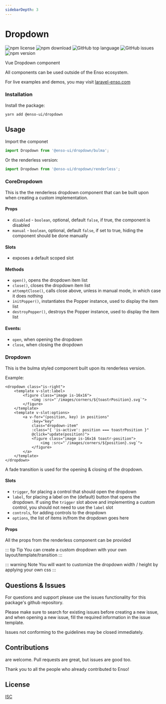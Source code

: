 ```yaml
---
sidebarDepth: 3
---
```


# Dropdown

![npm license](https://img.shields.io/npm/l/@enso-ui/dropdown.svg) 
![npm download](https://img.shields.io/npm/dm/@enso-ui/dropdown.svg) 
![GitHub top language](https://img.shields.io/github/languages/top/enso-ui/dropdown.svg) 
![GitHub issues](https://img.shields.io/github/issues/enso-ui/dropdown.svg) 
![npm version](https://img.shields.io/npm/v/@enso-ui/dropdown.svg) 

Vue Dropdown component

All components can be used outside of the Enso ecosystem.

For live examples and demos, you may visit [laravel-enso.com](https://www.laravel-enso.com)

### Installation

Install the package:
```
yarn add @enso-ui/dropdown
```

## Usage

Import the componet
```js
import Dropdown from '@enso-ui/dropdown/bulma';
```

Or the renderless version:
```js
import Dropdown from '@enso-ui/dropdown/renderless';
```

### CoreDropdown

This is the the renderless dropdown component that can be built upon when creating a custom implementation.

#### Props
- `disabled` - `boolean`, optional, default `false`, if true, the component is disabled
- `manual` - `boolean`, optional, default `false`, if set to true, hiding the component should be done manually

#### Slots
- exposes a default scoped slot
 
#### Methods
- `open()`, opens the dropdown item list
- `close()`, closes the dropdown item list
- `attemptClose()`, calls close above, unless in manual mode, in which case it does nothing
- `initPopper()`, instantiates the Popper instance, used to display the item list 
- `destroyPopper()`, destroys the Popper instance, used to display the item list 

#### Events:
- `open`, when opening the dropdown
- `close`, when closing the dropdown

### Dropdown

This is the bulma styled component built upon its renderless version.

Example:
```vue
<dropdown class="is-right">
    <template v-slot:label>
        <figure class="image is-16x16">
            <img :src="`/images/corners/${toastrPosition}.svg`">
        </figure>
    </template>
    <template v-slot:options>
        <a v-for="(position, key) in positions"
            :key="key"
            class="dropdown-item"
            :class="{ 'is-active': position === toastrPosition }"
            @click="update(position)">
            <figure class="image is-16x16 toastr-position">
                <img :src="`/images/corners/${position}.svg`">
            </figure>
        </a>
    </template>
</dropdown>
```

A fade transition is used for the opening & closing of the dropdown.

#### Slots
- `trigger`, for placing a control that should open the dropdown
- `label`, for placing a label on the (default) button that opens the dropdown. 
If using the `trigger` slot above and implementing a custom control, you should not need to use the `label` slot 
- `controls`, for adding controls to the dropdown
- `options`, the list of items in/from the dropdown goes here

#### Props

All the props from the renderless component can be provided

::: tip Tip
You can create a custom dropdown with your own layout/template/transition
:::

::: warning Note
You will want to customize the dropdown width / height by applying your own css
:::

## Questions & Issues

For questions and support please use the issues functionality
for this package's github repository.

Please make sure to search for existing issues before creating a new issue,
and when opening a new issue, fill the required information in the issue template.

Issues not conforming to the guidelines may be closed immediately.

## Contributions

are welcome. Pull requests are great, but issues are good too.

Thank you to all the people who already contributed to Enso!

## License

[ISC](https://opensource.org/licenses/ISC)

